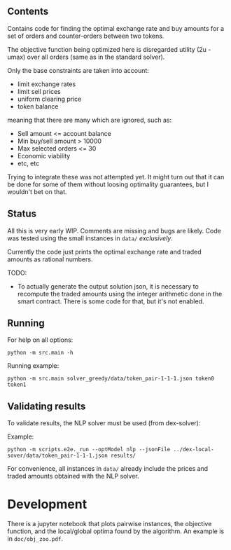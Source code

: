 ## Contents

Contains code for finding the optimal exchange rate and buy amounts for
a set of orders and counter-orders between two tokens.

The objective function being optimized here is disregarded utility (2u - umax)
over all orders (same as in the standard solver).

Only the base constraints are taken into account:

* limit exchange rates
* limit sell prices
* uniform clearing price
* token balance

meaning that there are many which are ignored, such as:

* Sell amount <= account balance
* Min buy/sell amount > 10000
* Max selected orders <= 30
* Economic viability
* etc, etc

Trying to integrate these was not attempted yet. It might turn
out that it can be done for some of them without loosing optimality guarantees,
but I wouldn't bet on that.

## Status

All this is very early WIP. Comments are missing and bugs are likely. Code
was tested using the small instances in `data/` *exclusively*.

Currently the code just prints the optimal exchange rate and traded amounts as
rational numbers. 

TODO:

* To actually generate the output solution json, it is necessary to recompute the
traded amounts using the integer arithmetic done in the smart contract. There is
some code for that, but it's not enabled.

## Running

For help on all options:
```
python -m src.main -h
```

Running example:
```
python -m src.main solver_greedy/data/token_pair-1-1-1.json token0 token1
```

## Validating results

To validate results, the NLP solver must be used (from dex-solver):

Example:
```
python -m scripts.e2e._run --optModel nlp --jsonFile ../dex-local-sover/data/token_pair-1-1-1.json results/
```

For convenience, all instances in `data/` already include the prices and traded amounts
obtained with the NLP solver.

# Development

There is a jupyter notebook that plots pairwise instances, the objective function, and the local/global optima
found by the algorithm. An example is in `doc/obj_zoo.pdf`.